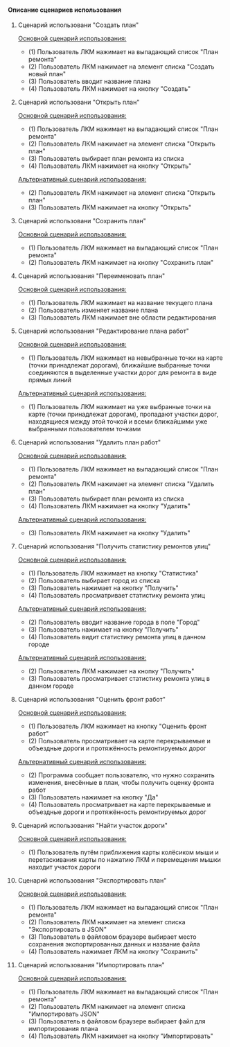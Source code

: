 #### Описание сценариев использования

1. Сценарий использовани "Создать план"
    
    <ins> Основной сценарий использования: </ins>
    
    * (1) Пользователь ЛКМ нажимает на выпадающий список "План ремонта"
    * (2) Пользователь ЛКМ нажимает на элемент списка "Создать новый план"
    * (3) Пользователь вводит название плана
    * (4) Пользователь ЛКМ нажимает на кнопку "Создать"
    
2. Сценарий использовани "Открыть план"

    <ins> Основной сценарий использования: </ins>
    
    * (1) Пользователь ЛКМ нажимает на выпадающий список "План ремонта"
    * (2) Пользователь ЛКМ нажимает на элемент списка "Открыть план"
    * (3) Пользователь выбирает план ремонта из списка
    * (4) Пользователь ЛКМ нажимает на кнопку "Открыть"
    
    <ins> Альтернативный сценарий использования: </ins>
    
    * (2) Пользователь ЛКМ нажимает на элемент списка "Открыть план"
    * (3) Пользователь ЛКМ нажимает на кнопку "Открыть"
    
3. Сценарий использовани "Сохранить план"

    <ins> Основной сценарий использования: </ins>
    
    * (1) Пользователь ЛКМ нажимает на выпадающий список "План ремонта"
    * (2) Пользователь ЛКМ нажимает на кнопку "Сохранить план"
    
4. Сценарий использования "Переименовать план"

    <ins> Основной сценарий использования: </ins>
    
    * (1) Пользователь ЛКМ нажимает на название текущего плана
    * (2) Пользователь изменяет название плана
    * (3) Пользователь ЛКМ нажимает вне области редактирования
    
5. Сценарий использования "Редактирование плана работ"

    <ins> Основной сценарий использования: </ins>
    
    * (1) Пользователь ЛКМ нажимает на невыбранные точки на карте (точки принадлежат дорогам), ближайшие выбранные точки соединяются в выделенные участки дорог для ремонта в виде прямых линий

   <ins> Альтернативный сценарий использования: </ins>
    
    * (1) Пользователь ЛКМ нажимает на уже выбранные точки на карте (точки принадлежат дорогам), пропадают участки дорог, находящиеся между этой точкой и всеми ближайшими уже выбранными пользователем точками 
    
6. Сценарий использования "Удалить план работ"
    
    <ins> Основной сценарий использования: </ins>
    
    * (1) Пользователь ЛКМ нажимает на выпадающий список "План ремонта"
    * (2) Пользователь ЛКМ нажимает на элемент списка "Удалить план"
    * (3) Пользователь выбирает план ремонта из списка
    * (4) Пользователь ЛКМ нажимает на кнопку "Удалить"
    
    <ins> Альтернативный сценарий использования: </ins>
    
    * (3) Пользователь ЛКМ нажимает на кнопку "Удалить"

7. Сценарий использования "Получить статистику ремонтов улиц"

    <ins> Основной сценарий использования: </ins>
    
    * (1) Пользователь ЛКМ нажимает на кнопку "Статистика"
    * (2) Пользователь выбирает город из списка
    * (3) Пользователь нажимает на кнопку "Получить"
    * (4) Пользователь просматривает статистику ремонта улиц
    
    <ins> Альтернативный сценарий использования: </ins>

    * (2) Пользователь вводит название города в поле "Город"
    * (3) Пользователь нажимает на кнопку "Получить"
    * (4) Пользователь видит статистику ремонта улиц в данном городе
    
    <ins> Альтернативный сценарий использования: </ins>
    
    * (2) Пользователь ЛКМ нажимает на кнопку "Получить"
    * (3) Пользователь просматривает статистику ремонта улиц в данном городе
        
8. Сценарий использования "Оценить фронт работ"
    
    <ins> Основной сценарий использования: </ins>

    * (1) Пользователь ЛКМ нажимает на кнопку "Оценить фронт работ"
    * (2) Пользователь просматривает на карте перекрываемые и объездные дороги и протяжённость ремонтируемых дорог
    
    <ins> Альтернативный сценарий использования: </ins>
    * (2) Программа сообщает пользователю, что нужно сохранить изменения, внесённые в план, чтобы получить оценку фронта работ
    * (3) Пользователь нажимает на кнопку "Да"
    * (4) Пользователь просматривает на карте перекрываемые и объездные дороги и протяжённость ремонтируемых дорог

9. Сценарий использования "Найти участок дороги"

    <ins> Основной сценарий использования: </ins>
    
    * (1) Пользователь путём приближения карты колёсиком мыши и перетаскивания карты по нажатию ЛКМ и перемещения мышки находит участок дороги

10. Сценарий использования "Экспортировать план"

    <ins> Основной сценарий использования: </ins>

    * (1) Пользователь ЛКМ нажимает на выпадающий список "План ремонта"
    * (2) Пользователь ЛКМ нажимает на элемент списка "Экспортировать в JSON"
    * (3) Пользователь в файловом браузере выбирает место сохранения экспортированных данных и название файла
    * (4) Пользователь нажимает ЛКМ на кнопку "Сохранить"
    
11. Сценарий использования "Импортировать план" 

    <ins> Основной сценарий использования: </ins>

    * (1) Пользователь ЛКМ нажимает на выпадающий список "План ремонта"
    * (2) Пользователь ЛКМ нажимает на элемент списка "Импортировать JSON"
    * (3) Пользователь в файловом браузере выбирает файл для импортирования плана
    * (4) Пользователь ЛКМ нажимает на кнопку "Импортировать"